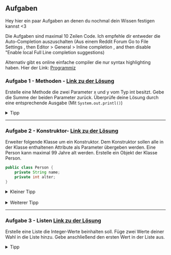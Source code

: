 ## Aufgaben
Hey hier ein paar Aufgaben an denen du nochmal dein Wissen festigen kannst <3


Die Aufgaben sind maximal 10 Zeilen Code. Ich empfehle dir entweder die Auto-Completion auszuschalten (Aus einem Reddit Forum Go to File Settings , then Editor > General > Inline completion , and then disable "Enable local Full Line completion suggestions)

Alternativ gibt es online einfache compiler die nur syntax highlighting haben. Hier der Link: [Programmiz](https://www.programiz.com/java-programming/online-compiler/)

### Aufgabe 1 - Methoden - [Link zu der Lösung](./loesungen/Aufgabe1.java)
Erstelle eine Methode die zwei Parameter x und y vom Typ int besitzt. Gebe die Summe der beiden Parameter zurück. Überprüfe deine Lösung durch eine entsprechende Ausgabe (Mit `System.out.printl()`)

<details>
<summary>
Tipp
</summary>
Die Methode sieht ungefähr so aus:

```java
public static int summe(int x, int y) {

}
```
</details>



<hr>

### Aufgabe 2 - Konstruktor- [Link zu der Lösung](./loesungen/Aufgabe2.java)

Erweiter folgende Klasse um ein Konstruktor. Dem Konstruktor sollen alle in der Klasse enthaltenen Attribute als Parameter übergeben werden. Eine Person kann maximal 99 Jahre alt werden. Erstelle ein Objekt der Klasse Person.

```java
public class Person {
    private String name;
    private int alter;
}
``` 

<details>
<summary>Kleiner Tipp</summary>

Hab mich extra etwas komplizierter ausgedrückt. "Alle in der Klasse enthaltenen Attribute" sind `name` und `alter`. 

</details>


<br>
<details>
<summary>
Weiterer Tipp
</summary>


```java
public class Person {
    private String name;
    private int alter;

    public Person(String name, int alter) {

    }
}
```
</details>
<hr>

### Aufgabe 3 - Listen [Link zu der Lösung](./loesungen/Aufgabe3.java)
Erstelle eine Liste die Integer-Werte beinhalten soll. Füge zwei Werte deiner Wahl in die Liste hinzu. Gebe anschließend den ersten Wert in der Liste aus.

<details>
<summary>
Tipp
</summary>

Mit `add()` und `get()` kannst du Elemente der Liste hinzufügen und holen. 


 - `Add` bekommt als Parameter den Wert der hinzugefügt werden soll. 
 - `Get` bekommt als Paramter den Index mitgegeben welches Element zurückgegeben werden soll.


</details>